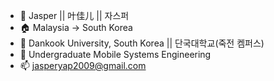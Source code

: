 - 👋 Jasper || 叶佳儿 || 자스퍼
- 🏠 Malaysia -> South Korea
- 🌱 Dankook University, South Korea || 단국대학교(죽전 켐퍼스)
- 📖 Undergraduate Mobile Systems Engineering
- 📫 jasperyap2009@gmail.com

<!---
Jasper-01/Jasper-01 is a ✨ special ✨ repository because its `README.md` (this file) appears on your GitHub profile.
You can click the Preview link to take a look at your changes.
--->

